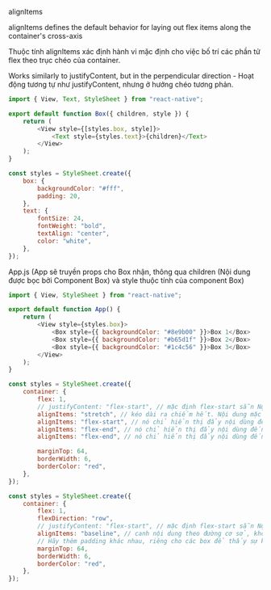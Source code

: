 alignItems

alignItems defines the default behavior for laying out flex items along the container's cross-axis

Thuộc tính alignItems xác định hành vi mặc định cho việc bố trí các phần tử flex theo trục chéo của container.

Works similarly to justifyContent, but in the perpendicular direction - Hoạt động tương tự như justifyContent, nhưng ở hướng chéo tương phản.

```js
import { View, Text, StyleSheet } from "react-native";

export default function Box({ children, style }) {
    return (
        <View style={[styles.box, style]}>
            <Text style={styles.text}>{children}</Text>
        </View>
    );
}

const styles = StyleSheet.create({
    box: {
        backgroundColor: "#fff",
        padding: 20,
    },
    text: {
        fontSize: 24,
        fontWeight: "bold",
        textAlign: "center",
        color: "white",
    },
});
```

App.js (App sẽ truyền props cho Box nhận, thông qua children (Nội dung được bọc bởi Component Box) và style thuộc tính của component Box)

```js
import { View, StyleSheet } from "react-native";

export default function App() {
    return (
        <View style={styles.box}>
            <Box style={{ backgroundColor: "#8e9b00" }}>Box 1</Box>
            <Box style={{ backgroundColor: "#b65d1f" }}>Box 2</Box>
            <Box style={{ backgroundColor: "#1c4c56" }}>Box 3</Box>
        </View>
    );
}

const styles = StyleSheet.create({
    container: {
        flex: 1,
        // justifyContent: "flex-start", // mặc định flex-start sẵn Nội dung từ trên xuống dưới và bắt đầu đi từ top đi xuống
        alignItems: "stretch", // kéo dài ra chiếm hết. Nội dung mặc định
        alignItems: "flex-start", // nó chỉ hiển thị đẩy nội dùng đến khúc đầu cross - lưu ý nó không lắp đầy như stretch
        alignItems: "flex-end", // nó chỉ hiển thị đẩy nội dùng đến khúc cuối cross - lưu ý nó không lắp đầy như stretch
        alignItems: "flex-end", // nó chỉ hiển thị đẩy nội dùng đến khúc giữa cross - lưu ý nó không lắp đầy như stretch

        marginTop: 64,
        borderWidth: 6,
        borderColor: "red",
    },
});

const styles = StyleSheet.create({
    container: {
        flex: 1,
        flexDirection: "row",
        // justifyContent: "flex-start", // mặc định flex-start sẵn Nội dung từ trên xuống dưới và bắt đầu đi từ top đi xuống
        alignItems: "baseline", // canh nội dung theo đường cơ sở, không cần biết to nhỏ giữa các thực thể, nội dung sẽ được canh trên đường đó
        // Hãy thêm padding khác nhau, riêng cho các box để thấy sự khác biệt
        marginTop: 64,
        borderWidth: 6,
        borderColor: "red",
    },
});
```
